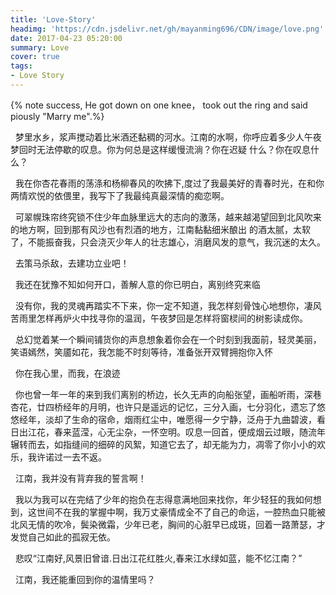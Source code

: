 ```yaml
---
title: 'Love-Story'
headimg: 'https://cdn.jsdelivr.net/gh/mayanming696/CDN/image/love.png'
date: 2017-04-23 05:20:00
summary: Love
cover: true
tags:
- Love Story
---
```


{% note success, He got down on one knee， took out the ring and said piously \"Marry me\".%}

<!-- more -->

&nbsp;&nbsp;梦里水乡，浆声搅动着比米酒还黏稠的河水。江南的水啊，你呼应着多少人午夜梦回时无法停歇的叹息。你为何总是这样缓慢流淌？你在迟疑
什么？你在叹息什么？

&nbsp;&nbsp;我在你杏花春雨的荡涤和杨柳春风的吹拂下,度过了我最美好的青春时光，在和你两情欢悦的依偎里，我写下了我最纯真最深情的痴恋啊。

&nbsp;&nbsp;可翠幌珠帘终究锁不住少年血脉里远大的志向的激荡，越来越渴望回到北风吹来的地方啊，回到那有风沙也有烈酒的地方，江南黏黏细米酿出
的酒太腻，太软了，不能振奋我，只会浇灭少年人的壮志雄心，消磨风发的意气，我沉迷的太久。

&nbsp;&nbsp;去策马杀敌，去建功立业吧！

&nbsp;&nbsp;我还在犹豫不知如何开口，善解人意的你已明白，离别终究来临

&nbsp;&nbsp;没有你，我的灵魂再踏实不下来，你一定不知道，我怎样刻骨蚀心地想你，凄风苦雨里怎样再炉火中找寻你的温润，午夜梦回是怎样将窗棂间的树影读成你。

&nbsp;&nbsp;总幻觉着某一个瞬间铺货你的声息想象着你会在一个时刻到我面前，轻灵美丽，笑语嫣然，笑靥如花，我怎能不时刻等待，准备张开双臂拥抱你入怀

&nbsp;&nbsp;你在我心里，而我，在浪迹

&nbsp;&nbsp;你也曾一年一年的来到我们离别的桥边，长久无声的向船张望，画船听雨，深巷杏花，廿四桥经年的月明，也许只是遥远的记忆，三分入画，七分羽化，遗忘了悠悠经年，淡却了生命的宿命，烟雨红尘中，唯愿得一夕宁静，泛舟于九曲碧波，看日出江花，春来蓝滢，心无尘杂，一怀空明。叹息一回首，便成烟云过眼，随流年辗转而去，如指缝间的细碎的风絮，知道它去了，却无能为力，凋零了你小小的欢乐，我许诺过一去不返。

&nbsp;&nbsp;江南，我并没有背弃我的誓言啊！

&nbsp;&nbsp;我以为我可以在完结了少年的抱负在志得意满地回来找你，年少轻狂的我如何想到，这世间不在我的掌握中啊，我万丈豪情成全不了自己的命运，一腔热血只能被北风无情的吹冷，鬓染微霜，少年已老，胸间的心脏早已成斑，回着一路萧瑟，才发觉自己如此的孤寂无依。

&nbsp;&nbsp;悲叹“江南好,风景旧曾谙.日出江花红胜火,春来江水绿如蓝，能不忆江南？”

&nbsp;&nbsp;江南，我还能重回到你的温情里吗？


